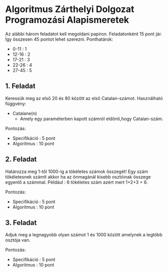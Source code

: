 # Algoritmus Zárthelyi Dolgozat Programozási Alapismeretek 

Az alábbi három feladatot kell megoldani papíron. Feladatonként 15 pont jár. Így összesen 45 pontot lehet szerezni.
Ponthatárok:
* 0-11 : 1
* 12-16 : 2
* 17-21 : 3
* 22-26 : 4
* 27-45 : 5

## 1. Feladat

Keressük meg az első 20 és 80 között az első Catalan-számot. 
Használható függvény:
* Catalane(n)
  * Amely egy paraméterben kapott számról eldönti,hogy Catalan-szám.

Pontozás:
* Specifikáció : 5 pont
* Algoritmus : 10 pont

## 2. Feladat

Határozza meg 1-től 1000-ig a tökéletes számok összegét! Egy szám tökéletesnek számít akkor ha az önmagánál kisebb osztóinak összege egyenlő a számmal. 
Például : 6 tökéletes szám azért mert 1+2+3 = 6.

Pontozás:
* Specifikáció : 5 pont
* Algoritmus : 10 pont

## 3. Feladat

Adjuk meg a legnagyobb olyan számot 1 és 1000 között amelynek a legtöbb osztója van. 

Pontozás:
* Specifikáció : 5 pont
* Algoritmus : 10 pont

